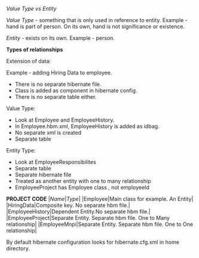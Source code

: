 *Value Type vs Entity*

_Value Type_ - something that is only used in reference to entity. Example - hand is part of person. On its own, hand is not significance or existence.

_Entity_ - exists on its own. Example - person.

**Types of relationships**

Extension of data:

Example - adding Hiring Data to employee.
* There is no separate hibernate file.
* Class is added as component in hibernate config.
* There is no separate table either.

Value Type:

* Look at Employee and EmployeeHistory.
* In Employee.hbm.xml, EmployeeHistory is added as idbag.
* No separate xml is created
* Separate table

Entity Type:

* Look at EmployeeResponsibilites
* Separate table
* Separate hibernate file
* Treated as another entity with one to many relationship
* EmployeeProject has Employee class , not employeeId

**PROJECT CODE**
|*Name*|*Type*|
|Employee|Main class for example. An Entity|
|HiringData|Composite key. No separate hbm file.|
|EmployeeHistory|Dependent Entity.No separate hbm file.|
|EmployeeProject|Separate Entity. Separate hbm file. One to Many relationship|
|EmployeeMnpi|Separate Entity. Separate hbm file. One to One relationship|

By default hibernate configuration looks for hibernate.cfg.xml in home directory.

